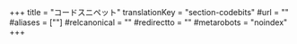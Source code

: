 +++
title = "コードスニペット"
translationKey = "section-codebits"
#url = ""
#aliases = [""]
#relcanonical = ""
#redirectto = ""
#metarobots = "noindex"
+++
